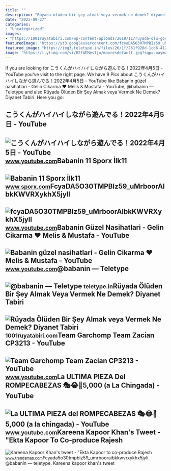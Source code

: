 ```yaml
---
title: ""
description: "Rüyada ölüden bir şey almak veya vermek ne demek? diyanet tabiri"
date: "2023-09-27"
categories:
- "Uncategorized"
images:
- "https://1001ruyatabiri.com/wp-content/uploads/2019/11/ruyada-olu-gormek-ruyada-olum-gormek-oldugunu-gormek-olunun-dirilmesi-olmus-birini-gormek-oldugunu-gormek-annenin-babanin-cocugunun.jpg"
featuredImage: "https://yt3.googleusercontent.com/fcyaDA5O30TMPBIz59_uMrboorAIbkKWVRXykhX5jylI_mHsQMtKYRKrSU6WFKQalZc67BxTzAc=s900-c-k-c0x00ffffff-no-rj"
featured_image: "https://img3.teletype.in/files/26/1f/261f928d-1cd6-4124-a472-acebb87fc0c8.png"
image: "https://i.ytimg.com/vi/H2fAEMesIjo/maxresdefault.jpg?sqp=-oaymwEmCIAKENAF8quKqQMa8AEB-AH-CYAC0AWKAgwIABABGGUgXyhTMA8=&amp;rs=AOn4CLCJYSghky0o-ilndxvg6fCYAda1ug"
---
```


If you are looking for こうくんがハイハイしながら遊んでる！2022年4月5日 - YouTube you've visit to the right page. We have 9 Pics about こうくんがハイハイしながら遊んでる！2022年4月5日 - YouTube like Babanin güzel nasihatlari - Gelin Cikarma ♥ Melis &amp; Mustafa - YouTube, @babanin — Teletype and also Rüyada Ölüden Bir Şey Almak veya Vermek Ne Demek? Diyanet Tabiri. Here you go:

こうくんがハイハイしながら遊んでる！2022年4月5日 - YouTube
-------------------------------------

 ![こうくんがハイハイしながら遊んでる！2022年4月5日 - YouTube](https://i.ytimg.com/vi/H2fAEMesIjo/maxresdefault.jpg?sqp=-oaymwEmCIAKENAF8quKqQMa8AEB-AH-CYAC0AWKAgwIABABGGUgXyhTMA8=&rs=AOn4CLCJYSghky0o-ilndxvg6fCYAda1ug) <small>www.youtube.com</small>Babanin 11 Sporx İlk11
----------------------

 ![Babanin 11 Sporx İlk11](https://cdn.sporx.com/img/ilk11/2018/12/31/2263e78a0f5f9fc18fa10fc8098f3714328951.jpg) <small>www.sporx.com</small>FcyaDA5O30TMPBIz59\_uMrboorAIbkKWVRXykhX5jylI
---------------------------------------------

 ![fcyaDA5O30TMPBIz59_uMrboorAIbkKWVRXykhX5jylI](https://yt3.googleusercontent.com/fcyaDA5O30TMPBIz59_uMrboorAIbkKWVRXykhX5jylI_mHsQMtKYRKrSU6WFKQalZc67BxTzAc=s900-c-k-c0x00ffffff-no-rj) <small>www.youtube.com</small>Babanin Güzel Nasihatlari - Gelin Cikarma ♥ Melis &amp; Mustafa - YouTube
-------------------------------------------------------------------------

 ![Babanin güzel nasihatlari - Gelin Cikarma ♥ Melis & Mustafa - YouTube](https://i.ytimg.com/vi/FC8oOFdzpXQ/maxresdefault.jpg) <small>www.youtube.com</small>@babanin — Teletype
-------------------

 ![@babanin — Teletype](https://img3.teletype.in/files/26/1f/261f928d-1cd6-4124-a472-acebb87fc0c8.png) <small>teletype.in</small>Rüyada Ölüden Bir Şey Almak Veya Vermek Ne Demek? Diyanet Tabiri
----------------------------------------------------------------

 ![Rüyada Ölüden Bir Şey Almak veya Vermek Ne Demek? Diyanet Tabiri](https://1001ruyatabiri.com/wp-content/uploads/2019/11/ruyada-olu-gormek-ruyada-olum-gormek-oldugunu-gormek-olunun-dirilmesi-olmus-birini-gormek-oldugunu-gormek-annenin-babanin-cocugunun.jpg) <small>1001ruyatabiri.com</small>Team Garchomp Team Zacian CP3213 - YouTube
------------------------------------------

 ![Team Garchomp Team Zacian CP3213 - YouTube](https://i.ytimg.com/vi/HYLCwcE-Dgc/maxres2.jpg?sqp=-oaymwEoCIAKENAF8quKqQMcGADwAQH4AYwCgALgA4oCDAgAEAEYRSBHKGUwDw==&rs=AOn4CLC_ulBvmvqa2cf2uT56Qfk3FCYaDA) <small>www.youtube.com</small>La ULTIMA PIEZA Del ROMPECABEZAS 🎭😂🧘5,000 (a La Chingada) - YouTube
-------------------------------------------------------------------

 ![La ULTIMA PIEZA del ROMPECABEZAS 🎭😂🧘5,000 (a la chingada) - YouTube](https://i.ytimg.com/vi/KdZ3OosEZ6s/hq2.jpg?sqp=-oaymwEoCOADEOgC8quKqQMcGADwAQH4Ad4EgAK4CIoCDAgAEAEYZSBMKGMwDw==&rs=AOn4CLCfzFvJaPoNerKMbSKycXF-fCyaDA) <small>www.youtube.com</small>Kareena Kapoor Khan's Tweet - "Ekta Kapoor To Co-produce Rajesh
---------------------------------------------------------------

 ![Kareena Kapoor Khan's tweet - "Ekta Kapoor to co-produce Rajesh](https://pbs.twimg.com/media/Fcyada8X0AANSFu.jpg) <small>www.trendsmap.com</small>Fcyada5o30tmpbiz59\_umrbooraibkkwvrxykhx5jyli. @babanin — teletype. Kareena kapoor khan's tweet
